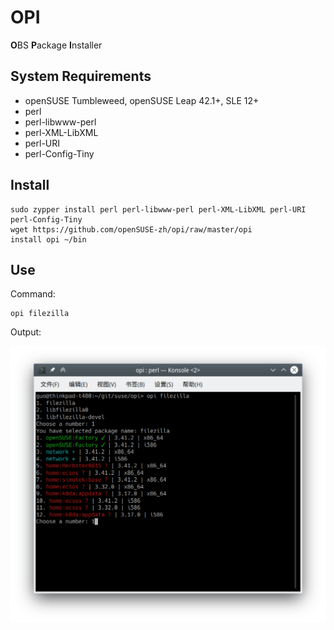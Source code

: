 # OPI

**O**BS **P**ackage **I**nstaller

## System Requirements

- openSUSE Tumbleweed, openSUSE Leap 42.1+, SLE 12+
- perl
- perl-libwww-perl
- perl-XML-LibXML
- perl-URI
- perl-Config-Tiny

## Install

```
sudo zypper install perl perl-libwww-perl perl-XML-LibXML perl-URI perl-Config-Tiny
wget https://github.com/openSUSE-zh/opi/raw/master/opi
install opi ~/bin
```

## Use

Command:

```
opi filezilla
```

Output:

![Screenshot](screenshot.png)
